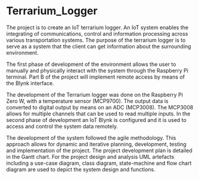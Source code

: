 # Terrarium_Logger

The project is to create an IoT terrarium logger. An IoT system enables the integrating of 
communications, control and information processing across various transportation systems. The 
purpose of the terrarium logger is to serve as a system that the client can get information about the 
surrounding environment.

The first phase of development of the environment allows the user to manually and physically 
interact with the system through the Raspberry Pi terminal. Part B of the project will implement 
remote access by means of the Blynk interface.

The development of the Terrarium logger was done on the Raspberry Pi Zero W, with a temperature 
sensor (MCP9700). The output data is converted to digital output by means on an ADC (MCP3008). 
The MCP3008 allows for multiple channels that can be used to read multiple inputs. In the second 
phase of development an IoT Blynk is configured and it is used to access and control the system data 
remotely.

The development of the system followed the agile methodology. This approach allows for dynamic 
and iterative planning, development, testing and implementation of the project. The project 
development plan is detailed in the Gantt chart. For the project design and analysis UML artefacts 
including a use-case diagram, class diagram, state-machine and flow chart diagram are used to 
depict the system design and functions. 
